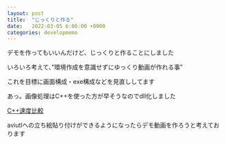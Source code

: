 ```yaml
---
layout: post
title:  "じっくりと作る"
date:   2022-03-05 6:06:00 +0900
categories: developmemo
---
```


<p>デモを作ってもいいんだけど、じっくりと作ることにしました</p>
<p>いろいろ考えて、”環境作成を意識せずにゆっくり動画が作れる事”</p>
<p>これを目標に画面構成・exe構成などを見直ししてます</p>
<p>あっ。画像処理はC++を使った方が早そうなのでdll化しました</p>
<p><a href="https://qiita.com/saka1_p/items/72c7755086ec985cade6">C++速度比較</a></p>
<p>aviutlへの立ち絵貼り付けができるようになったらデモ動画を作ろうと考えております</p>
